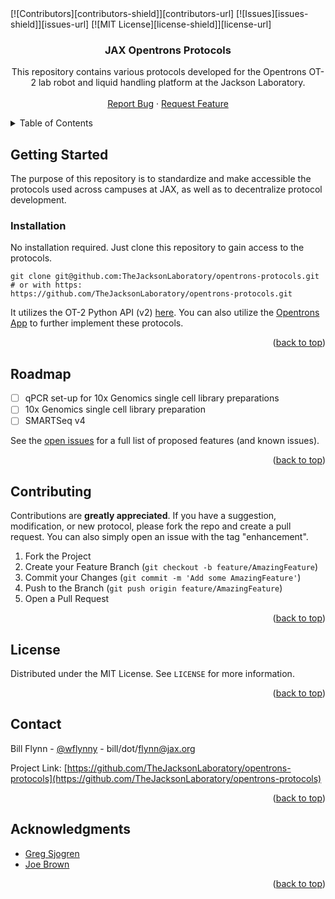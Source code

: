 <div id="top"></div>
<!-- PROJECT SHIELDS -->
[![Contributors][contributors-shield]][contributors-url]
[![Issues][issues-shield]][issues-url]
[![MIT License][license-shield]][license-url]

<!-- PROJECT LOGO -->
<br />
<div align="center">

<h3 align="center">JAX Opentrons Protocols</h3>

  <p align="center">
    This repository contains various protocols developed for the Opentrons OT-2
    lab robot and liquid handling platform at the Jackson Laboratory.
    <br />
    <br />
    <a href="https://github.com/TheJacksonLaboratory/opentrons-protocols/issues">Report Bug</a>
    ·
    <a href="https://github.com/TheJacksonLaboratory/opentrons-protocols/issues">Request Feature</a>
  </p>
</div>


<!-- TABLE OF CONTENTS -->
<details>
  <summary>Table of Contents</summary>
  <ol>
    <li>
      <a href="#getting-started">Getting Started</a>
      <ul>
        <li><a href="#installation">Installation</a></li>
      </ul>
    </li>
    <li><a href="#roadmap">Roadmap</a></li>
    <li><a href="#contributing">Contributing</a></li>
    <li><a href="#license">License</a></li>
    <li><a href="#contact">Contact</a></li>
    <li><a href="#acknowledgments">Acknowledgments</a></li>
  </ol>
</details>


<!-- GETTING STARTED -->
## Getting Started

The purpose of this repository is to standardize and make accessible the
protocols used across campuses at JAX, as well as to decentralize protocol
development.


### Installation

No installation required. Just clone this repository to gain access to the
protocols. 

```
git clone git@github.com:TheJacksonLaboratory/opentrons-protocols.git
# or with https:
https://github.com/TheJacksonLaboratory/opentrons-protocols.git
```

It utilizes the OT-2 Python API (v2) [here](https://docs.opentrons.com/v2/).
You can also utilize the [Opentrons App](https://opentrons.com/ot-app/) to
further implement these protocols.

<p align="right">(<a href="#top">back to top</a>)</p>


<!-- ROADMAP -->
## Roadmap

- [ ] qPCR set-up for 10x Genomics single cell library preparations
- [ ] 10x Genomics single cell library preparation
- [ ] SMARTSeq v4

See the [open issues](https://github.com/TheJacksonLaboratory/opentrons-protocols/issues) 
for a full list of proposed features (and known issues).

<p align="right">(<a href="#top">back to top</a>)</p>


<!-- CONTRIBUTING -->
## Contributing

Contributions are **greatly appreciated**. If you have a suggestion,
modification, or new protocol, please fork the repo and create a pull request.
You can also simply open an issue with the tag "enhancement".

1. Fork the Project
2. Create your Feature Branch (`git checkout -b feature/AmazingFeature`)
3. Commit your Changes (`git commit -m 'Add some AmazingFeature'`)
4. Push to the Branch (`git push origin feature/AmazingFeature`)
5. Open a Pull Request

<p align="right">(<a href="#top">back to top</a>)</p>



<!-- LICENSE -->
## License

Distributed under the MIT License. See `LICENSE` for more information.

<p align="right">(<a href="#top">back to top</a>)</p>



<!-- CONTACT -->
## Contact

Bill Flynn - [@wflynny](https://github.com/wflynny) - bill/dot/flynn@jax.org

Project Link: [https://github.com/TheJacksonLaboratory/opentrons-protocols](https://github.com/TheJacksonLaboratory/opentrons-protocols)

<p align="right">(<a href="#top">back to top</a>)</p>


<!-- ACKNOWLEDGMENTS -->
## Acknowledgments

* [Greg Sjogren]()
* [Joe Brown]()

<p align="right">(<a href="#top">back to top</a>)</p>



<!-- MARKDOWN LINKS & IMAGES -->
<!-- https://www.markdownguide.org/basic-syntax/#reference-style-links -->
[contributors-shield]: https://img.shields.io/github/contributors/TheJacksonLaboratory/opentrons-protocols.svg?style=for-the-badge
[contributors-url]: https://github.com/TheJacksonLaboratory/opentrons-protocols/graphs/contributors
[issues-shield]: https://img.shields.io/github/issues/TheJacksonLaboratory/opentrons-protocols.svg?style=for-the-badge
[issues-url]: https://github.com/TheJacksonLaboratory/opentrons-protocols/issues
[license-shield]: https://img.shields.io/github/license/TheJacksonLaboratory/opentrons-protocols.svg?style=for-the-badge
[license-url]: https://github.com/TheJacksonLaboratory/opentrons-protocols/blob/master/LICENSE
